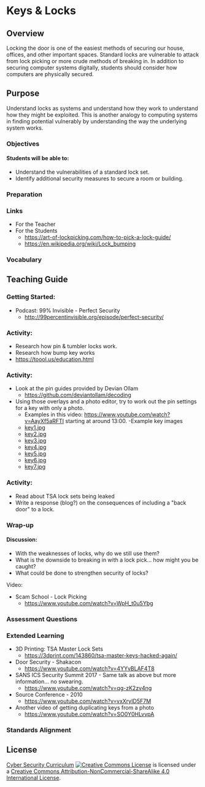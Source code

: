 # Keys & Locks

## Overview
Locking the door is one of the easiest methods of securing our house, offices, and other important spaces.  Standard locks are vulnerable to attack from lock picking or more crude methods of breaking in.  In addition to securing computer systems digitally, students should consider how computers are physically secured.

## Purpose
Understand locks as systems and understand how they work to understand how they might be exploited.  This is another analogy to computing systems in finding potential vulnerably by understanding the way the underlying system works.

### Objectives
#### Students will be able to:
- Understand the vulnerabilities of a standard lock set.
- Identify additional security measures to secure a room or building.

### Preparation

### Links
- For the Teacher
- For the Students
	- https://art-of-lockpicking.com/how-to-pick-a-lock-guide/
	- https://en.wikipedia.org/wiki/Lock_bumping

### Vocabulary

## Teaching Guide
### Getting Started:
- Podcast: 99% Invisible - Perfect Security
	- http://99percentinvisible.org/episode/perfect-security/

### Activity:
- Research how pin & tumbler locks work.
- Research how bump key works
- https://toool.us/education.html

### Activity:
- Look at the pin guides provided by Devian Ollam
	- https://github.com/deviantollam/decoding
- Using those overlays and a photo editor, try to work out the pin settings for a key with only a photo.
	- Examples in this video: https://www.youtube.com/watch?v=AayXf5aRFTI starting at around 13:00.
-Example key images
	- [key1.jpg](Key_Images/key1.jpg)
	- [key2.jpg](Key_Images/key2.jpg)
	- [key3.jpg](Key_Images/key3.jpg)
	- [key4.jpg](Key_Images/key4.jpg)
	- [key5.jpg](Key_Images/key5.jpg)
	- [key6.jpg](Key_Images/key6.jpg)
	- [key7.jpg](Key_Images/key7.jpg)
	
### Activity:
- Read about TSA lock sets being leaked
- Write a response (blog?) on the consequences of including a "back door" to a lock.


### Wrap-up
#### Discussion:
- With the weaknesses of locks, why do we still use them?
- What is the downside to breaking in with a lock pick... how might you be caught?
- What could be done to strengthen security of locks?

Video:
- Scam School - Lock Picking
	- https://www.youtube.com/watch?v=WpH_t0u5Ybg

### Assessment Questions

### Extended Learning
- 3D Printing: TSA Master Lock Sets
	- https://3dprint.com/143860/tsa-master-keys-hacked-again/
- Door Security - Shakacon
	- https://www.youtube.com/watch?v=4YYvBLAF4T8
- SANS ICS Security Summit 2017 - Same talk as above but more information... no swearing.
	- https://www.youtube.com/watch?v=qg-zK2zv4ng
- Source Conference - 2010
	- https://www.youtube.com/watch?v=vxXryID5F7M
- Another video of getting duplicating keys from a photo
	- https://www.youtube.com/watch?v=SO0Y0HLvvpA
### Standards Alignment

## License
[Cyber Security Curriculum](https://github.com/DerekBabb/CyberSecurity) <a rel="license" href="http://creativecommons.org/licenses/by-nc-sa/4.0/"><img alt="Creative Commons License" style="border-width:0" src="https://i.creativecommons.org/l/by-nc-sa/4.0/88x31.png" /></a> is licensed under a <a rel="license" href="http://creativecommons.org/licenses/by-nc-sa/4.0/">Creative Commons Attribution-NonCommercial-ShareAlike 4.0 International License</a>.
